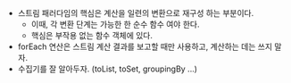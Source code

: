- 스트림 패러다임의 핵심은 계산을 일련의 변환으로 재구성 하는 부분이다.
  - 이때, 각 변환 단계는 가능한 한 순수 함수 여야 한다.
  - 핵심은 부작용 없는 함수 객체에 있다.
- forEach 연산은 스트림 계산 결과를 보고할 때만 사용하고, 계산하는 데는 쓰지 말자.
- 수집기를 잘 알아두자. (toList, toSet, groupingBy ...)
